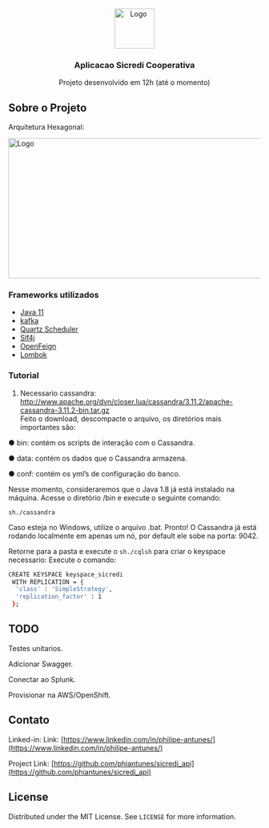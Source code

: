 
<!-- PROJECT LOGO -->
<br />
<p align="center">
  <a href="https://github.com/othneildrew/Best-README-Template">
    <img src="https://seeklogo.com/images/J/Java-logo-6BBEB11CBA-seeklogo.com.png" alt="Logo" width="80" height="80">
  </a>

  <h3 align="center">Aplicacao Sicredi Cooperativa</h3>

  <p align="center">
    Projeto desenvolvido em 12h (até o momento)
    <br />
  </p>
</p>





<!-- ABOUT THE PROJECT -->
## Sobre o Projeto

Arquitetura Hexagonal:


<img src="https://i0.wp.com/www.dineshonjava.com/wp-content/uploads/2020/02/hexagonal-architecture.png?w=530&ssl=1" alt="Logo" width="560" height="280">

### Frameworks utilizados

* [Java 11](#)
* [kafka ](#)
* [Quartz Scheduler](#)
* [Slf4j](#)
* [OpenFeign](#)
* [Lombok](#)



### Tutorial

1. Necessario cassandra: http://www.apache.org/dyn/closer.lua/cassandra/3.11.2/apache-cassandra-3.11.2-bin.tar.gz  
Feito o download, descompacte o arquivo, os diretórios mais importantes são:

● bin: contém os scripts de interação com o Cassandra.

● data: contém os dados que o Cassandra armazena.

● conf: contém os yml’s de configuração do banco.

Nesse momento, consideraremos que o Java 1.8 já está instalado na máquina. Acesse o diretório /bin e execute o seguinte comando:

 ```sh./cassandra```
 
Caso esteja no Windows, utilize o arquivo .bat.
Pronto! O Cassandra já está rodando localmente em apenas um nó, por default ele sobe na porta: 9042.

Retorne para a pasta e execute o  ```sh./cqlsh``` para criar o keyspace necessario:
Execute o comando:
 ```sh
CREATE KEYSPACE keyspace_sicredi
  WITH REPLICATION = {
   'class' : 'SimpleStrategy',
   'replication_factor' : 1
  };


```


## TODO
Testes unitarios. 

Adicionar Swagger. 

Conectar ao Splunk. 

Provisionar na AWS/OpenShift. 


<!-- CONTACT -->
## Contato

Linked-in: Link: [https://www.linkedin.com/in/philipe-antunes/](https://www.linkedin.com/in/philipe-antunes/)

Project Link: [https://github.com/phiantunes/sicredi_api](https://github.com/phiantunes/sicredi_api)

<!-- LICENSE -->
## License
Distributed under the MIT License. See `LICENSE` for more information.



